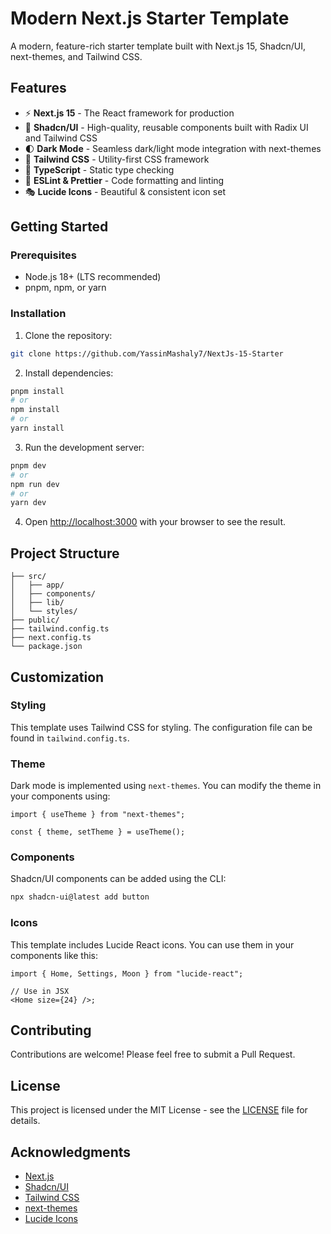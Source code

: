 # Modern Next.js Starter Template

A modern, feature-rich starter template built with Next.js 15, Shadcn/UI, next-themes, and Tailwind CSS.

## Features

- ⚡ **Next.js 15** - The React framework for production
- 🎨 **Shadcn/UI** - High-quality, reusable components built with Radix UI and Tailwind CSS
- 🌓 **Dark Mode** - Seamless dark/light mode integration with next-themes
- 💅 **Tailwind CSS** - Utility-first CSS framework
- 🎯 **TypeScript** - Static type checking
- 📏 **ESLint & Prettier** - Code formatting and linting
- 🎭 **Lucide Icons** - Beautiful & consistent icon set

## Getting Started

### Prerequisites

- Node.js 18+ (LTS recommended)
- pnpm, npm, or yarn

### Installation

1. Clone the repository:

```bash
git clone https://github.com/YassinMashaly7/NextJs-15-Starter
```

2. Install dependencies:

```bash
pnpm install
# or
npm install
# or
yarn install
```

3. Run the development server:

```bash
pnpm dev
# or
npm run dev
# or
yarn dev
```

4. Open [http://localhost:3000](http://localhost:3000) with your browser to see the result.

## Project Structure

```
├── src/
│   ├── app/
│   ├── components/
│   ├── lib/
│   └── styles/
├── public/
├── tailwind.config.ts
├── next.config.ts
└── package.json
```

## Customization

### Styling

This template uses Tailwind CSS for styling. The configuration file can be found in `tailwind.config.ts`.

### Theme

Dark mode is implemented using `next-themes`. You can modify the theme in your components using:

```tsx
import { useTheme } from "next-themes";

const { theme, setTheme } = useTheme();
```

### Components

Shadcn/UI components can be added using the CLI:

```bash
npx shadcn-ui@latest add button
```

### Icons

This template includes Lucide React icons. You can use them in your components like this:

```tsx
import { Home, Settings, Moon } from "lucide-react";

// Use in JSX
<Home size={24} />;
```

## Contributing

Contributions are welcome! Please feel free to submit a Pull Request.

## License

This project is licensed under the MIT License - see the [LICENSE](LICENSE) file for details.

## Acknowledgments

- [Next.js](https://nextjs.org/)
- [Shadcn/UI](https://ui.shadcn.com/)
- [Tailwind CSS](https://tailwindcss.com/)
- [next-themes](https://github.com/pacocoursey/next-themes)
- [Lucide Icons](https://lucide.dev/)
